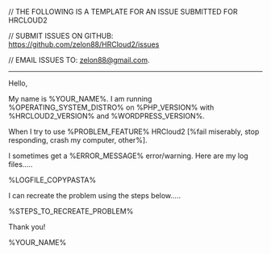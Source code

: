 // THE FOLLOWING IS A TEMPLATE FOR AN ISSUE SUBMITTED FOR HRCLOUD2

// SUBMIT ISSUES ON GITHUB: https://github.com/zelon88/HRCloud2/issues 

// EMAIL ISSUES TO: zelon88@gmail.com.

--------------------------------------------------

Hello,

My name is %YOUR_NAME%. I am running %OPERATING_SYSTEM_DISTRO% on %PHP_VERSION% with %HRCLOUD2_VERSION% and %WORDPRESS_VERSION%.

When I try to use %PROBLEM_FEATURE% HRCloud2 [%fail miserably, stop responding, crash my computer, other%].

I sometimes get a %ERROR_MESSAGE% error/warning. Here are my log files.....

%LOGFILE_COPYPASTA%

I can recreate the problem using the steps below.....

%STEPS_TO_RECREATE_PROBLEM%

Thank you!

%YOUR_NAME%
